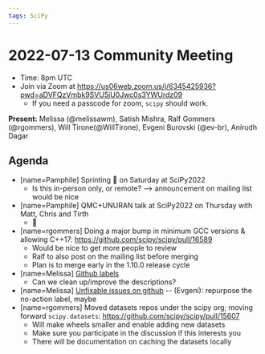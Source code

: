 ```yaml
---
tags: SciPy
---
```


# 2022-07-13 Community Meeting

- Time: 8pm UTC
- Join via Zoom at https://us06web.zoom.us/j/6345425936?pwd=aDVFQzVmbk9SVU5jU0Jwc0s3YWUrdz09
    - If you need a passcode for zoom, `scipy` should work.

**Present:** Melissa (@melissawm), Satish Mishra, Ralf Gommers (@rgommers), Will Tirone(@WillTirone), Evgeni Burovski (@ev-br), Anirudh Dagar

## Agenda

- [name=Pamphile] Sprinting 🏃 on Saturday at SciPy2022
    - Is this in-person only, or remote? --> announcement on mailing list would be nice
- [name=Pamphile] QMC+UNURAN talk at SciPy2022 on Thursday with Matt, Chris and Tirth
    - :tada:
- [name=rgommers] Doing a major bump in minimum GCC versions & allowing C++17: https://github.com/scipy/scipy/pull/16589
    - Would be nice to get more people to review
    - Ralf to also post on the mailing list before merging
    - Plan is to merge early in the 1.10.0 release cycle
- [name=Melissa] [Github labels](https://github.com/scipy/scipy/labels)
    - Can we clean up/improve the descriptions?
- [name=Melissa] [Unfixable issues on github](https://mail.python.org/archives/list/scipy-dev@python.org/thread/YGO5FQFUZCKRB7FGWKHXLXMIV6CACUAZ/) -- (Evgeni): repurpose the no-action label, maybe
- [name=rgommers] Moved datasets repos under the scipy org; moving forward `scipy.datasets`: https://github.com/scipy/scipy/pull/15607
    - Will make wheels smaller and enable adding new datasets
    - Make sure you participate in the discussion if this interests you
    - There will be documentation on caching the datasets locally
